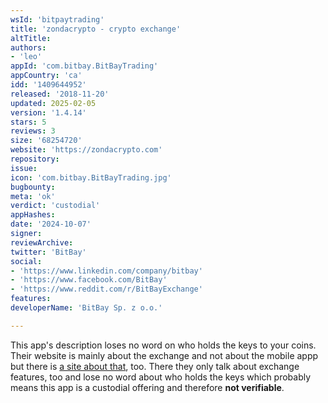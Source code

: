 ```yaml
---
wsId: 'bitpaytrading'
title: 'zondacrypto - crypto exchange'
altTitle: 
authors:
- 'leo'
appId: 'com.bitbay.BitBayTrading'
appCountry: 'ca'
idd: '1409644952'
released: '2018-11-20'
updated: 2025-02-05
version: '1.4.14'
stars: 5
reviews: 3
size: '68254720'
website: 'https://zondacrypto.com'
repository: 
issue: 
icon: 'com.bitbay.BitBayTrading.jpg'
bugbounty: 
meta: 'ok'
verdict: 'custodial'
appHashes: 
date: '2024-10-07'
signer: 
reviewArchive: 
twitter: 'BitBay'
social:
- 'https://www.linkedin.com/company/bitbay'
- 'https://www.facebook.com/BitBay'
- 'https://www.reddit.com/r/BitBayExchange'
features: 
developerName: 'BitBay Sp. z o.o.'

---
```


This app's description loses no word on who holds the keys to your coins. Their
website is mainly about the exchange and not about the mobile appp but there is
[a site about that](https://bitbay.net/en/mobile), too. There they only talk
about exchange features, too and lose no word about who holds the keys which
probably means this app is a custodial offering and therefore **not verifiable**.
